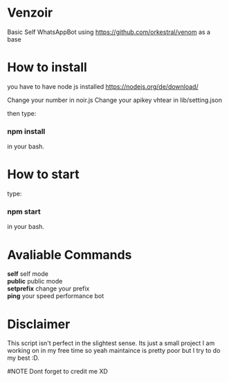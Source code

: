 # Venzoir

Basic Self WhatsAppBot using https://github.com/orkestral/venom as a base



# How to install
you have to have node js installed https://nodejs.org/de/download/

Change your number in noir.js
Change your apikey vhtear in lib/setting.json

then type:

<h3>npm install</h3>

in your bash.

# How to start

type:

<h3>npm start</h3>

in your bash.

# Avaliable Commands
**self** self mode<br>
**public** public mode<br>
**setprefix** change your prefix<br>
**ping** your speed performance bot<br>

# Disclaimer
This script isn't perfect in the slightest sense. Its just a small project I am working on in my free time so yeah maintaince is pretty poor but I try to do my best :D.

#NOTE
Dont forget to credit me XD

